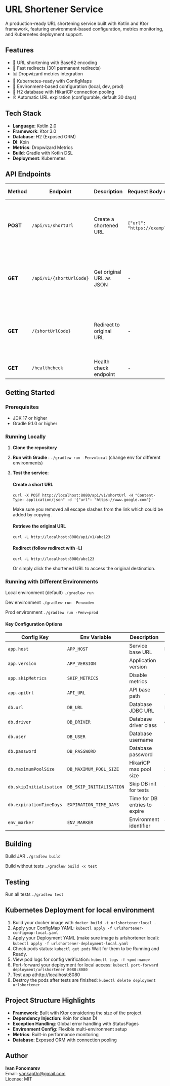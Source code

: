 # URL Shortener Service

A production-ready URL shortening service built with Kotlin and Ktor framework, featuring environment-based
configuration, metrics monitoring, and Kubernetes deployment support.

## Features

- 🔗 URL shortening with Base62 encoding
- 🚀 Fast redirects (301 permanent redirects)
- 📊 Dropwizard metrics integration
- 🐳 Kubernetes-ready with ConfigMaps
- 🔄 Environment-based configuration (local, dev, prod)
- 💾 H2 database with HikariCP connection pooling
- ⏰ Automatic URL expiration (configurable, default 30 days)

## Tech Stack

- **Language**: Kotlin 2.0
- **Framework**: Ktor 3.0
- **Database**: H2 (Exposed ORM)
- **DI**: Koin
- **Metrics**: Dropwizard Metrics
- **Build**: Gradle with Kotlin DSL
- **Deployment**: Kubernetes

## API Endpoints

| Method   | Endpoint                 | Description              | Request Body example             | Success Response example                                                              | Error Response                                                                          |
|----------|--------------------------|--------------------------|----------------------------------|---------------------------------------------------------------------------------------|-----------------------------------------------------------------------------------------|
| **POST** | `/api/v1/shortUrl`       | Create a shortened URL   | `{"url": "https://example.com"}` | `200 OK`<br>`{"success": true, "url": "http://localhost:8080/abc123", "error": null}` | `400 Bad Request`<br>`{"success": false, "url": null, "error": "Invalid URL format"}`   |
| **GET**  | `/api/v1/{shortUrlCode}` | Get original URL as JSON | -                                | `200 OK`<br>`{"success": true, "url": "https://example.com", "error": null}`          | `404 Not Found`<br>`{"success": false, "url": null, "error": "Original URL not found"}` |
| **GET**  | `/{shortUrlCode}`        | Redirect to original URL | -                                | `301 Moved Permanently`<br>Redirects to original URL                                  | `404 Not Found`<br>`{"success": false, "url": null, "error": "Original URL not found"}` |
| **GET**  | `/healthcheck`           | Health check endpoint    | -                                | `200 OK`<br>`OK`                                                                      | -                                                                                       |

## Getting Started

### Prerequisites

- JDK 17 or higher
- Gradle 9.1.0 or higher

### Running Locally

1. **Clone the repository**
2. **Run with Gradle** : `./gradlew run -Penv=local` (change env for different environments)
3. **Test the service**:

   #### Create a short URL

   `curl -X POST http://localhost:8080/api/v1/shortUrl
   -H "Content-Type: application/json"
   -d '{"url": "https://www.google.com"}'`
   
   Make sure you removed all escape slashes from the link which could be added by copying.

   #### Retrieve the original URL
   `curl -L http://localhost:8080/api/v1/abc123`

   #### Redirect (follow redirect with -L)

   `curl -L http://localhost:8080/abc123`

   Or simply click the shortened URL to access the original destination.

### Running with Different Environments

Local environment (default)
`./gradlew run`

Dev environment
`./gradlew run -Penv=dev`

Prod environment
`./gradlew run -Penv=prod`

#### Key Configuration Options

| Config Key              | Env Variable             | Description                   | Default                 |
|-------------------------|--------------------------|-------------------------------|-------------------------|
| `app.host`              | `APP_HOST`               | Service base URL              | `http://localhost:8080` |
| `app.version`           | `APP_VERSION`            | Application version           | `1.0`                   |
| `app.skipMetrics`       | `SKIP_METRICS`           | Disable metrics               | `false`                 |
| `app.apiUrl`            | `API_URL`                | API base path                 | `/api/v1`               |
| `db.url`                | `DB_URL`                 | Database JDBC URL             | H2 in-memory            |
| `db.driver`             | `DB_DRIVER`              | Database driver class         | `org.h2.Driver`         |
| `db.user`               | `DB_USER`                | Database username             | -                       |
| `db.password`           | `DB_PASSWORD`            | Database password             | -                       |
| `db.maximumPoolSize`    | `DB_MAXIMUM_POOL_SIZE`   | HikariCP max pool size        | `5`                     |
| `db.skipInitialisation` | `DB_SKIP_INITIALISATION` | Skip DB init for tests        | `false`                 |
| `db.expirationTimeDays` | `EXPIRATION_TIME_DAYS`   | Time for DB entries to expire | 30                      |
| `env_marker`            | `ENV_MARKER`             | Environment identifier        | `local`                 |

## Building

Build JAR
`./gradlew build`

Build without tests
`./gradlew build -x test`

## Testing

Run all tests
`./gradlew test`

## Kubernetes Deployment for local environment

1. Build your docker image with `docker build -t urlshortener:local .`
2. Apply your ConfigMap YAML:
   `kubectl apply -f urlshortener-configmap-local.yaml`
4. Apply your Deployment YAML (make sure image is urlshortener:local):
   `kubectl apply -f urlshortener-deployment-local.yaml`
5. Check pods status:
   `kubectl get pods`
   Wait for them to be Running and Ready.
6. View pod logs for config verification:
   `kubectl logs -f <pod-name>`
7. Port-forward your deployment for local access:
   `kubectl port-forward deployment/urlshortener 8080:8080`
7. Test app athttp://localhost:8080
8. Destroy the pods after tests are finished:
   `kubectl delete deployment urlshortener`

## Project Structure Highlights

- **Framework**: Built with Ktor considering the size of the project
- **Dependency Injection**: Koin for clean DI
- **Exception Handling**: Global error handling with StatusPages
- **Environment Config**: Flexible multi-environment setup
- **Metrics**: Built-in performance monitoring
- **Database**: Exposed ORM with connection pooling

## Author

**Ivan Ponomarev**  
Email: vankap0n@gmail.com  
License: MIT
